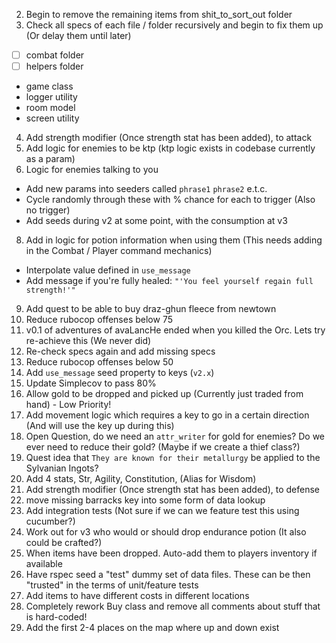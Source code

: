2) Begin to remove the remaining items from shit_to_sort_out folder
3) Check all specs of each file / folder recursively and begin to fix them up (Or delay them until later)
- [ ] combat folder
- [ ] helpers folder
- game class
- logger utility
- room model
- screen utility
4) Add strength modifier (Once strength stat has been added), to attack
5) Add logic for enemies to be ktp (ktp logic exists in codebase currently as a param)
7) Logic for enemies talking to you
  - Add new params into seeders called `phrase1` `phrase2` e.t.c.
  - Cycle randomly through these with % chance for each to trigger (Also no trigger)
  - Add seeds during v2 at some point, with the consumption at v3
8) Add in logic for potion information when using them (This needs adding in the Combat / Player command mechanics)
  - Interpolate value defined in `use_message`
  - Add message if you're fully healed: `"'You feel yourself regain full strength!'"`
9) Add quest to be able to buy draz-ghun fleece from newtown
10) Reduce rubocop offenses below 75
12) v0.1 of adventures of avaLancHe ended when you killed the Orc. Lets try re-achieve this (We never did)
13) Re-check specs again and add missing specs
14) Reduce rubocop offenses below 50
15) Add `use_message` seed property to keys (`v2.x`)
20) Update Simplecov to pass 80%
21) Allow gold to be dropped and picked up (Currently just traded from hand) - Low Priority!
22) Add movement logic which requires a key to go in a certain direction (And will use the key up during this)
25) Open Question, do we need an `attr_writer` for gold for enemies? Do we ever need to reduce their gold? (Maybe if we create a thief class?)
26) Quest idea that `They are known for their metallurgy` be applied to the Sylvanian Ingots?
27) Add 4 stats, Str, Agility, Constitution, (Alias for Wisdom)
28) Add strength modifier (Once strength stat has been added), to defense
30) move missing barracks key into some form of data lookup
33) Add integration tests (Not sure if we can we feature test this using cucumber?)
37) Work out for v3 who would or should drop endurance potion (It also could be crafted?)
38) When items have been dropped. Auto-add them to players inventory if available
40) Have rspec seed a "test" dummy set of data files. These can be then "trusted" in the terms of unit/feature tests
41) Add items to have different costs in different locations
42) Completely rework Buy class and remove all comments about stuff that is hard-coded!
43) Add the first 2-4 places on the map where up and down exist
